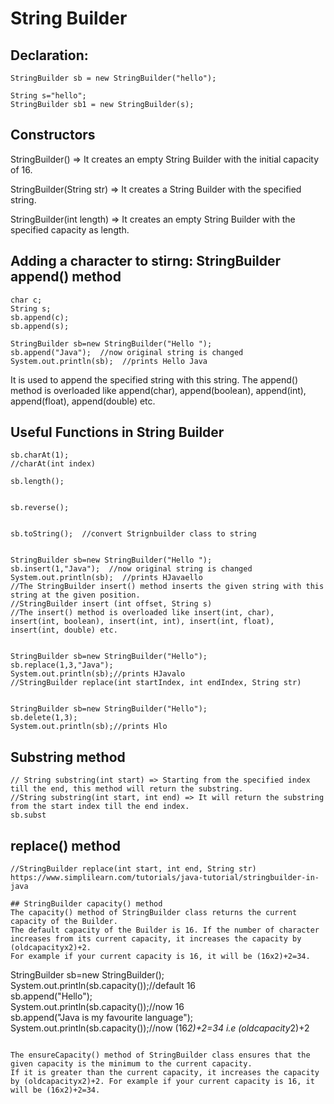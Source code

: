 # String Builder

## Declaration:
```
StringBuilder sb = new StringBuilder("hello");

String s="hello";
StringBuilder sb1 = new StringBuilder(s);
```

## Constructors
StringBuilder()	=> It creates an empty String Builder with the initial capacity of 16.

StringBuilder(String str)	=> It creates a String Builder with the specified string.

StringBuilder(int length)	=> It creates an empty String Builder with the specified capacity as length.

## Adding a character to stirng: StringBuilder append() method
```
char c;
String s;
sb.append(c);
sb.append(s);

StringBuilder sb=new StringBuilder("Hello ");  
sb.append("Java");  //now original string is changed  
System.out.println(sb);  //prints Hello Java  
```
It is used to append the specified string with this string. 
The append() method is overloaded like append(char), append(boolean), append(int), append(float), append(double) etc.


## Useful Functions in String Builder
```
sb.charAt(1);
//charAt(int index)

sb.length();


sb.reverse();


sb.toString();  //convert Strignbuilder class to string


StringBuilder sb=new StringBuilder("Hello ");  
sb.insert(1,"Java");  //now original string is changed  
System.out.println(sb);  //prints HJavaello
//The StringBuilder insert() method inserts the given string with this string at the given position.
//StringBuilder insert (int offset, String s)
//The insert() method is overloaded like insert(int, char), insert(int, boolean), insert(int, int), insert(int, float), insert(int, double) etc.


StringBuilder sb=new StringBuilder("Hello");  
sb.replace(1,3,"Java");  
System.out.println(sb);//prints HJavalo  
//StringBuilder replace(int startIndex, int endIndex, String str)


StringBuilder sb=new StringBuilder("Hello");  
sb.delete(1,3);  
System.out.println(sb);//prints Hlo
```

## Substring method
```
// String substring(int start) => Starting from the specified index till the end, this method will return the substring.
//String substring(int start, int end) => It will return the substring from the start index till the end index.
sb.subst
```

## replace() method
```
//StringBuilder replace(int start, int end, String str)
https://www.simplilearn.com/tutorials/java-tutorial/stringbuilder-in-java

## StringBuilder capacity() method
The capacity() method of StringBuilder class returns the current capacity of the Builder. 
The default capacity of the Builder is 16. If the number of character increases from its current capacity, it increases the capacity by (oldcapacityx2)+2. 
For example if your current capacity is 16, it will be (16x2)+2=34. 
```
StringBuilder sb=new StringBuilder();    
System.out.println(sb.capacity());//default 16    
sb.append("Hello");    
System.out.println(sb.capacity());//now 16    
sb.append("Java is my favourite language");    
System.out.println(sb.capacity());//now (16*2)+2=34 i.e (oldcapacity*2)+2
```

The ensureCapacity() method of StringBuilder class ensures that the given capacity is the minimum to the current capacity. 
If it is greater than the current capacity, it increases the capacity by (oldcapacityx2)+2. For example if your current capacity is 16, it will be (16x2)+2=34. 
